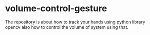 # volume-control-gesture

The repository is about how to track your hands using python library opencv also how to control the volume of system using that.
